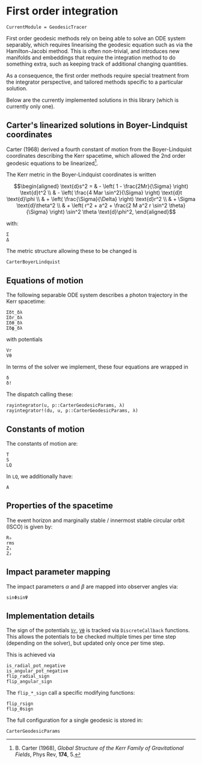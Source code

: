 # First order integration

```@meta
CurrentModule = GeodesicTracer
```

First order geodesic methods rely on being able to solve an ODE system separably, which requires linearising the geodesic equation such as via the Hamilton-Jacobi method. This is often non-trivial, and introduces new manifolds and embeddings that require the integration method to do something extra, such as keeping track of additional changing quantities.

As a consequence, the first order methods require special treatment from the integrator perspective, and tailored methods specific to a particular solution.

Below are the currently implemented solutions in this library (which is currently only one).

## Carter's linearized solutions in Boyer-Lindquist coordinates

Carter (1968) derived a fourth constant of motion from the Boyer-Lindquist coordinates describing the Kerr spacetime, which allowed the 2nd order geodesic equations to be linearized[^1].

[^1]: B. Carter (1968), *Global Structure of the Kerr Family of Gravitational Fields*, Phys Rev, **174**, 5.

The Kerr metric in the Boyer-Lindquist coordinates is written

```math
\begin{aligned}
\text{d}s^2 = 
& - \left( 1 - \frac{2Mr}{\Sigma} \right) \text{d}t^2 \\
& - \left( \frac{4 Mar \sin^2}{\Sigma} \right) \text{d}t \text{d}\phi \\
& + \left( \frac{\Sigma}{\Delta} \right) \text{d}r^2 \\
& + \Sigma \text{d}\theta^2 \\
& + \left( 
        r^2 + a^2 + \frac{2 M a^2 r \sin^2 \theta}{\Sigma}
    \right) \sin^2 \theta \text{d}\phi^2,
\end{aligned}
```

with:

```@docs
Σ
Δ
```

The metric structure allowing these to be changed is

```@docs
CarterBoyerLindquist
```

## Equations of motion

The following separable ODE system describes a photon trajectory in the Kerr spacetime:

```@docs
Σδt_δλ
Σδr_δλ
Σδθ_δλ
Σδϕ_δλ
```

with potentials

```@docs
Vr
Vθ
```

In terms of the solver we implement, these four equations are wrapped in
```@docs
δ 
δ!
```

The dispatch calling these:

```@docs
rayintegrator(u, p::CarterGeodesicParams, λ)
rayintegrator!(du, u, p::CarterGeodesicParams, λ)
```

## Constants of motion

The constants of motion are:

```@docs
T
S
LQ
```

In `LQ`, we additionally have:

```@docs
A
```


## Properties of the spacetime

The event horizon and marginally stable / innermost stable circular orbit (ISCO) is given by: 

```@docs
R₀
rms
Z₁
Z₂
```

## Impact parameter mapping

The impact parameters $\alpha$ and $\beta$ are mapped into observer angles via:

```@docs
sinΦsinΨ
```


## Implementation details

The sign of the potentials [`Vr`](@ref), [`Vθ`](@ref) is tracked via `DiscreteCallback` functions. This allows the potentials to be checked multiple times per time step (depending on the solver), but updated only once per time step.

This is achieved via

```@docs
is_radial_pot_negative
is_angular_pot_negative
flip_radial_sign
flip_angular_sign
```

The `flip_*_sign` call a specific modifying functions:

```@docs
flip_rsign
flip_θsign
```

The full configuration for a single geodesic is stored in:

```@docs
CarterGeodesicParams
```
